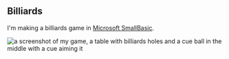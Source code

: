 ## Billiards

I'm making a billiards game in [Microsoft SmallBasic](http://smallbasic.com/).

![a screenshot of my game, a table with billiards holes and a cue ball in the middle with a cue aiming it](http://i.imgur.com/QqXGYgp.png)
